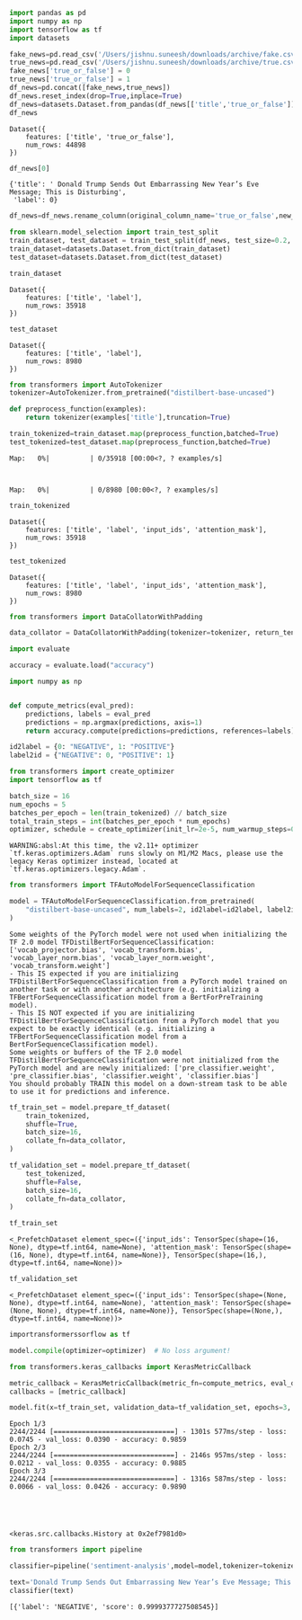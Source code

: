 ```python
import pandas as pd
import numpy as np
import tensorflow as tf
import datasets

fake_news=pd.read_csv('/Users/jishnu.suneesh/downloads/archive/fake.csv')
true_news=pd.read_csv('/Users/jishnu.suneesh/downloads/archive/true.csv')
fake_news['true_or_false'] = 0
true_news['true_or_false'] = 1
df_news=pd.concat([fake_news,true_news])
df_news.reset_index(drop=True,inplace=True)
df_news=datasets.Dataset.from_pandas(df_news[['title','true_or_false']])
df_news
```




    Dataset({
        features: ['title', 'true_or_false'],
        num_rows: 44898
    })




```python
df_news[0]
```




    {'title': ' Donald Trump Sends Out Embarrassing New Year’s Eve Message; This is Disturbing',
     'label': 0}




```python
df_news=df_news.rename_column(original_column_name='true_or_false',new_column_name='label')
```


```python
from sklearn.model_selection import train_test_split
train_dataset, test_dataset = train_test_split(df_news, test_size=0.2, random_state=42)
train_dataset=datasets.Dataset.from_dict(train_dataset)
test_dataset=datasets.Dataset.from_dict(test_dataset)

```


```python
train_dataset
```




    Dataset({
        features: ['title', 'label'],
        num_rows: 35918
    })




```python
test_dataset
```




    Dataset({
        features: ['title', 'label'],
        num_rows: 8980
    })




```python
from transformers import AutoTokenizer
tokenizer=AutoTokenizer.from_pretrained("distilbert-base-uncased")

def preprocess_function(examples):
    return tokenizer(examples['title'],truncation=True)

train_tokenized=train_dataset.map(preprocess_function,batched=True)
test_tokenized=test_dataset.map(preprocess_function,batched=True)
```


    Map:   0%|          | 0/35918 [00:00<?, ? examples/s]



    Map:   0%|          | 0/8980 [00:00<?, ? examples/s]



```python
train_tokenized
```




    Dataset({
        features: ['title', 'label', 'input_ids', 'attention_mask'],
        num_rows: 35918
    })




```python
test_tokenized
```




    Dataset({
        features: ['title', 'label', 'input_ids', 'attention_mask'],
        num_rows: 8980
    })




```python
from transformers import DataCollatorWithPadding

data_collator = DataCollatorWithPadding(tokenizer=tokenizer, return_tensors="np")
```


```python
import evaluate

accuracy = evaluate.load("accuracy")

import numpy as np


def compute_metrics(eval_pred):
    predictions, labels = eval_pred
    predictions = np.argmax(predictions, axis=1)
    return accuracy.compute(predictions=predictions, references=labels)
```


```python
id2label = {0: "NEGATIVE", 1: "POSITIVE"}
label2id = {"NEGATIVE": 0, "POSITIVE": 1}
```


```python
from transformers import create_optimizer
import tensorflow as tf

batch_size = 16
num_epochs = 5
batches_per_epoch = len(train_tokenized) // batch_size
total_train_steps = int(batches_per_epoch * num_epochs)
optimizer, schedule = create_optimizer(init_lr=2e-5, num_warmup_steps=0, num_train_steps=total_train_steps)
```

    WARNING:absl:At this time, the v2.11+ optimizer `tf.keras.optimizers.Adam` runs slowly on M1/M2 Macs, please use the legacy Keras optimizer instead, located at `tf.keras.optimizers.legacy.Adam`.



```python
from transformers import TFAutoModelForSequenceClassification

model = TFAutoModelForSequenceClassification.from_pretrained(
    "distilbert-base-uncased", num_labels=2, id2label=id2label, label2id=label2id
)
```

    Some weights of the PyTorch model were not used when initializing the TF 2.0 model TFDistilBertForSequenceClassification: ['vocab_projector.bias', 'vocab_transform.bias', 'vocab_layer_norm.bias', 'vocab_layer_norm.weight', 'vocab_transform.weight']
    - This IS expected if you are initializing TFDistilBertForSequenceClassification from a PyTorch model trained on another task or with another architecture (e.g. initializing a TFBertForSequenceClassification model from a BertForPreTraining model).
    - This IS NOT expected if you are initializing TFDistilBertForSequenceClassification from a PyTorch model that you expect to be exactly identical (e.g. initializing a TFBertForSequenceClassification model from a BertForSequenceClassification model).
    Some weights or buffers of the TF 2.0 model TFDistilBertForSequenceClassification were not initialized from the PyTorch model and are newly initialized: ['pre_classifier.weight', 'pre_classifier.bias', 'classifier.weight', 'classifier.bias']
    You should probably TRAIN this model on a down-stream task to be able to use it for predictions and inference.



```python
tf_train_set = model.prepare_tf_dataset(
    train_tokenized,
    shuffle=True,
    batch_size=16,
    collate_fn=data_collator,
)

tf_validation_set = model.prepare_tf_dataset(
    test_tokenized,
    shuffle=False,
    batch_size=16,
    collate_fn=data_collator,
)
```


```python
tf_train_set
```




    <_PrefetchDataset element_spec=({'input_ids': TensorSpec(shape=(16, None), dtype=tf.int64, name=None), 'attention_mask': TensorSpec(shape=(16, None), dtype=tf.int64, name=None)}, TensorSpec(shape=(16,), dtype=tf.int64, name=None))>




```python
tf_validation_set
```




    <_PrefetchDataset element_spec=({'input_ids': TensorSpec(shape=(None, None), dtype=tf.int64, name=None), 'attention_mask': TensorSpec(shape=(None, None), dtype=tf.int64, name=None)}, TensorSpec(shape=(None,), dtype=tf.int64, name=None))>




```python
importransformerssorflow as tf

model.compile(optimizer=optimizer)  # No loss argument!
```


```python
from transformers.keras_callbacks import KerasMetricCallback

metric_callback = KerasMetricCallback(metric_fn=compute_metrics, eval_dataset=tf_validation_set,batch_size=16)
callbacks = [metric_callback]
```


```python
model.fit(x=tf_train_set, validation_data=tf_validation_set, epochs=3, callbacks=callbacks)
```

    Epoch 1/3
    2244/2244 [==============================] - 1301s 577ms/step - loss: 0.0745 - val_loss: 0.0390 - accuracy: 0.9859
    Epoch 2/3
    2244/2244 [==============================] - 2146s 957ms/step - loss: 0.0212 - val_loss: 0.0355 - accuracy: 0.9885
    Epoch 3/3
    2244/2244 [==============================] - 1316s 587ms/step - loss: 0.0066 - val_loss: 0.0426 - accuracy: 0.9890





    <keras.src.callbacks.History at 0x2ef7981d0>




```python
from transformers import pipeline

classifier=pipeline('sentiment-analysis',model=model,tokenizer=tokenizer)

text='Donald Trump Sends Out Embarrassing New Year’s Eve Message; This is Disturbing'
classifier(text)
```




    [{'label': 'NEGATIVE', 'score': 0.9999377727508545}]



